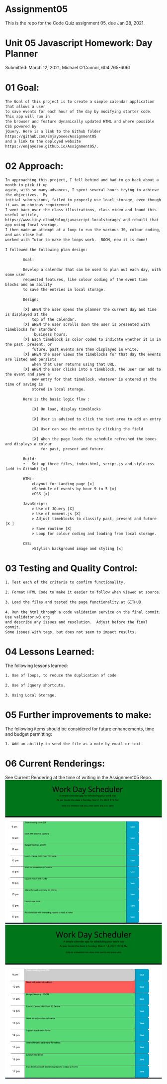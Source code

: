 
# Assignment05

This is the repo for the Code Quiz assignment 05, due Jan 28, 2021.


# Unit 05 Javascript Homework: Day Planner

Submitted: March 12, 2021, Michael O'Connor, 604 765-6061

# 01 Goal: 

    The Goal of this project is to create a simple calendar application that allows a user 
    to save events for each hour of the day by modifying starter code. This app will run in
    the browser and feature dynamically updated HTML and where possible CSS powered by
    jQuery. Here is a link to the Github folder https://github.com/Emjayosee/Assignment05
    and a link to the deployed website https://emjayosee.github.io/Assignment05/.

# 02 Approach:

    In approaching this project, I fell behind and had to go back about a month to pick it up 
    again, with so many advances, I spent several hours trying to achieve the objectives.  My 
    initial submissions, failed to properly use loacl storage, even though it was an obvious requirement
    I went back over the class illustrations, class video and found this useful article, 
    https://www.tiny.cloud/blog/javascript-localstorage/ and rebuilt that app using local storage.
    I then made an attempt at a loop to run the various JS, colour coding, and was close but
    worked with Tutor to make the loops work.  BOOM, now it is done!

    I followed the following plan design:

            Goal:

            Develop a calendar that can be used to plan out each day, with some user 
            requested features, like colour coding of the event time blocks and an ability 
            to save the entries in local storage.  

            Design:

            [X]	WHEN the user opens the planner the current day and time is displayed at the 
                top of the calendar.
            [X]	WHEN the user scrolls down the user is presented with timeblocks for standard
                 business hours.
            [X] Each timeblock is color coded to indicate whether it is in the past, present, or 
                future, past events are then displayed in white.
            [X] WHEN the user views the timeblocks for that day the events are listed and persists
                when that user returns using that URL.
            [X] WHEN the user clicks into a timeblock, the user can add to the event and save a 
                new entry for that timeblock, whatever is entered at the time of saving is
                stored in local storage.   
            
            Here is the basic logic flow :

                [X] On load, display timeblocks 

                [X] User is advised to click the text area to add an entry

                [X] User can see the entries by clicking the field

                [X] When the page loads the schedule refreshed the boxes and displays a colour 
                    for past, present and future.

            Build:
            •	Set up three files, index.html, script.js and style.css (add to Github) [x]
            
            HTML:
                >Layout for Landing page [x]
                >Schedule of events by hour 9 to 5 [x]
                >CSS [x]

            JavaScript: 
                > Use of JQuery [X]
                > Use of moment.js [X]
                > Adjust timeblocks to classify past, present and future [X ]
                > Save routine [X]
                > Loop for colour coding and loading from local storage.
            
            CSS:
                >Stylish background image and styling [x]
            


# 03 Testing and Quality Control:

    1. Test each of the criteria to confirm functionality.

    2. Format HTML Code to make it easier to follow when viewed at source.

    3. Load the files and tested the page functionality at GITHUB.

    4. Run the html through a code validation service on the final commit.  Use validator.w3.org 
    and describe any issues and resolution.  Adjust before the final commit. 
    Some issues with tags, but does not seem to impact results.

# 04 Lessons Learned:

The following lessons learned:

    1. Use of loops, to reduce the duplication of code

    2. Use of Jquery shortcuts.

    3. Using Local Storage.

# 05 Further improvements to make:

The following items should be considered for future enhancements, time and budget permitting:

    1. Add an ability to send the file as a note by email or text.

# 06 Current Renderings:

See Current Rendering at the time of writing in the Assignment05 Repo. 
![alt text](Assets/Images/EarlyMorningView.png)
![alt text](Assets/Images/TenAMView.png)




